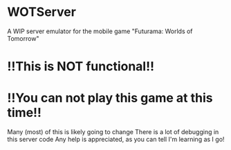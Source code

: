 # WOTServer
A WIP server emulator for the mobile game "Futurama: Worlds of Tomorrow"

# !!This is NOT functional!!
# !!You can not play this game at this time!!

Many (most) of this is likely going to change
There is a lot of debugging in this server code
Any help is appreciated, as you can tell I'm learning as I go!
